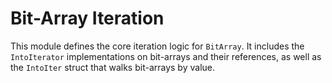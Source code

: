 # Bit-Array Iteration

This module defines the core iteration logic for `BitArray`. It includes the
`IntoIterator` implementations on bit-arrays and their references, as well as
the `IntoIter` struct that walks bit-arrays by value.
